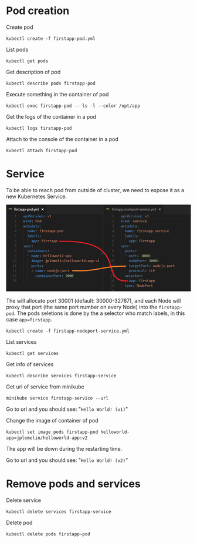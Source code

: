 

# Pod creation

Create pod

```
kubectl create -f firstapp-pod.yml
```

List pods
```
kubectl get pods
```

Get description of pod
```
kubectl describe pods firstapp-pod
```


Execute something in the container of pod
```
kubectl exec firstapp-pod -- ls -l --color /opt/app
```


Get the logs of the container in a pod
```
kubectl logs firstapp-pod
```


Attach to the console of the container in a pod
```
kubectl attach firstapp-pod
```

# Service

To be able to reach pod from outside of cluster, we need to expose it as a new Kubernetes Service.

![](https://github.com/JPLemelin/k8s-sample/raw/master/first-app/firstapp-pod-nodeport.png)

The will allocate port 30001 (default: 30000-32767), and each Node will proxy that port (the same port number on every Node) into the `firstapp-pod`. The pods seletions is done by the a selector who match labels, in this case `app=firstapp`.

```
kubectl create -f firstapp-nodeport-service.yml
```

List services
```
kubectl get services
```

Get info of services
```
kubectl describe services firstapp-service
```

Get url of service from minikube
```
minikube service firstapp-service --url
```

Go to url and you should see: "`Hello World! (v1)`"


Change the image of container of pod
```
kubectl set image pods firstapp-pod helloworld-app=jplemelin/helloworld-app:v2
```

The app will be down during the restarting time.

Go to url and you should see: "`Hello World! (v2)`"

# Remove pods and services

Delete service
```
kubectl delete services firstapp-service
```

Delete pod
```
kubectl delete pods firstapp-pod
```
